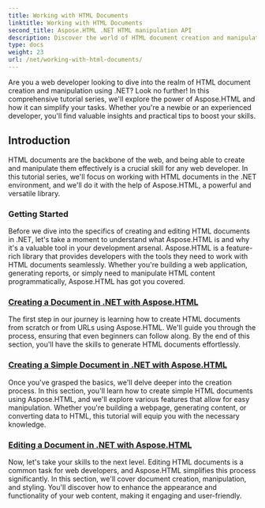 ```yaml
---
title: Working with HTML Documents
linktitle: Working with HTML Documents
second_title: Aspose.HTML .NET HTML manipulation API
description: Discover the world of HTML document creation and manipulation in .NET with Aspose.HTML. From creating simple documents to in-depth editing. 
type: docs
weight: 23
url: /net/working-with-html-documents/
---
```


Are you a web developer looking to dive into the realm of HTML document creation and manipulation using .NET? Look no further! In this comprehensive tutorial series, we'll explore the power of Aspose.HTML and how it can simplify your tasks. Whether you're a newbie or an experienced developer, you'll find valuable insights and practical tips to boost your skills.

## Introduction

HTML documents are the backbone of the web, and being able to create and manipulate them effectively is a crucial skill for any web developer. In this tutorial series, we'll focus on working with HTML documents in the .NET environment, and we'll do it with the help of Aspose.HTML, a powerful and versatile library.

### Getting Started

Before we dive into the specifics of creating and editing HTML documents in .NET, let's take a moment to understand what Aspose.HTML is and why it's a valuable tool in your development arsenal. Aspose.HTML is a feature-rich library that provides developers with the tools they need to work with HTML documents seamlessly. Whether you're building a web application, generating reports, or simply need to manipulate HTML content programmatically, Aspose.HTML has got you covered.

### [Creating a Document in .NET with Aspose.HTML](./creating-a-document/)

The first step in our journey is learning how to create HTML documents from scratch or from URLs using Aspose.HTML. We'll guide you through the process, ensuring that even beginners can follow along. By the end of this section, you'll have the skills to generate HTML documents effortlessly.

### [Creating a Simple Document in .NET with Aspose.HTML](./creating-a-simple-document/)

Once you've grasped the basics, we'll delve deeper into the creation process. In this section, you'll learn how to create simple HTML documents using Aspose.HTML, and we'll explore various features that allow for easy manipulation. Whether you're building a webpage, generating content, or converting data to HTML, this tutorial will equip you with the necessary knowledge.

### [Editing a Document in .NET with Aspose.HTML](./editing-a-document/)

Now, let's take your skills to the next level. Editing HTML documents is a common task for web developers, and Aspose.HTML simplifies this process significantly. In this section, we'll cover document creation, manipulation, and styling. You'll discover how to enhance the appearance and functionality of your web content, making it engaging and user-friendly.
